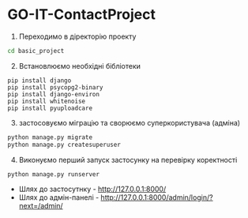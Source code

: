 # GO-IT-ContactProject
1. Переходимо в діректорію проекту
```cmd
cd basic_project
```
2. Встановлюємо необхідні бібліотеки
```
pip install django
pip install psycopg2-binary
pip install django-environ
pip install whitenoise
pip install pyuploadcare

```
3. застосовуємо міграцію та сворюємо суперкористувача (адміна)
```cmd
python manage.py migrate
python manage.py createsuperuser
```
4. Виконуємо перший запуск застосунку на перевірку коректності
```cmd
python manage.py runserver
```
* Шлях до застосутнку - http://127.0.0.1:8000/
* Шлях до адмін-панелі - http://127.0.0.1:8000/admin/login/?next=/admin/
